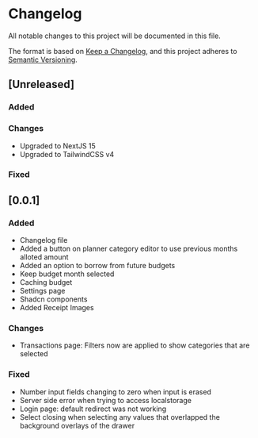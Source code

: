 # Changelog

All notable changes to this project will be documented in this file.

The format is based on [Keep a Changelog](https://keepachangelog.com/en/1.1.0/),
and this project adheres to [Semantic Versioning](https://semver.org/spec/v2.0.0.html).

## [Unreleased]

### Added

### Changes
- Upgraded to NextJS 15
- Upgraded to TailwindCSS v4
### Fixed


## [0.0.1]

### Added
- Changelog file
- Added a button on planner category editor to use previous months alloted amount
- Added an option to borrow from future budgets
- Keep budget month selected
- Caching budget
- Settings page
- Shadcn components
- Added Receipt Images

### Changes
- Transactions page: Filters now are applied to show categories that are selected

### Fixed
- Number input fields changing to zero when input is erased
- Server side error when trying to access localstorage
- Login page: default redirect was not working
- Select closing when selecting any values that overlapped the background overlays of the drawer